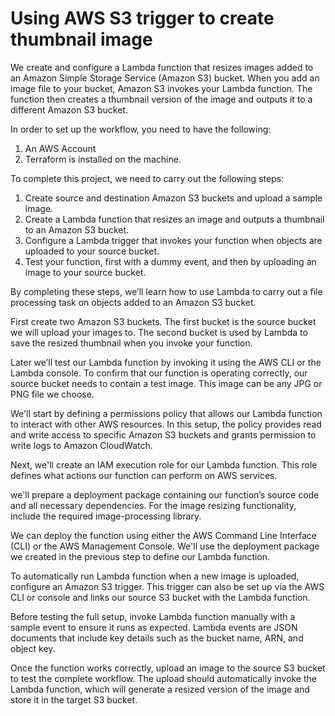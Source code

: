 # Using  AWS S3 trigger to create thumbnail image

We create and configure a Lambda function that resizes images added to an Amazon Simple Storage Service (Amazon S3) bucket. When you add an image file to your bucket, Amazon S3 invokes your Lambda function. The function then creates a thumbnail version of the image and outputs it to a different Amazon S3 bucket.

In order to set up the workflow, you need to have the following:

1. An AWS Account 
2. Terraform is installed on the machine.

To complete this project, we need to carry out the following steps:

1. Create source and destination Amazon S3 buckets and upload a sample image.
2. Create a Lambda function that resizes an image and outputs a thumbnail to an Amazon S3 bucket.
3. Configure a Lambda trigger that invokes your function when objects are uploaded to your source bucket.
4. Test your function, first with a dummy event, and then by uploading an image to your source bucket.

By completing these steps, we’ll learn how to use Lambda to carry out a file processing task on objects added to an Amazon S3 bucket. 

First create two Amazon S3 buckets. The first bucket is the source bucket we will upload your images to. The second bucket is used by Lambda to save the resized thumbnail when you invoke your function.

Later we’ll test our Lambda function by invoking it using the AWS CLI or the Lambda console. To confirm that our function is operating correctly, our source bucket needs to contain a test image. This image can be any JPG or PNG file we choose.

We'll start by defining a permissions policy that allows our Lambda function to interact with other AWS resources. In this setup, the policy provides read and write access to specific Amazon S3 buckets and grants permission to write logs to Amazon CloudWatch.

Next, we'll create an IAM execution role for our Lambda function. This role defines what actions our function can perform on AWS services. 

we'll prepare a deployment package containing our function’s source code and all necessary dependencies. For the image resizing functionality, include the required image-processing library.

We can deploy the function using either the AWS Command Line Interface (CLI) or the AWS Management Console. We'll use the deployment package we created in the previous step to define our Lambda function.

To automatically run Lambda function when a new image is uploaded, configure an Amazon S3 trigger. This trigger can also be set up via the AWS CLI or console and links our source S3 bucket with the Lambda function.

Before testing the full setup, invoke Lambda function manually with a sample event to ensure it runs as expected. Lambda events are JSON documents that include key details such as the bucket name, ARN, and object key.

Once the function works correctly, upload an image to the source S3 bucket to test the complete workflow. The upload should automatically invoke the Lambda function, which will generate a resized version of the image and store it in the target S3 bucket.
